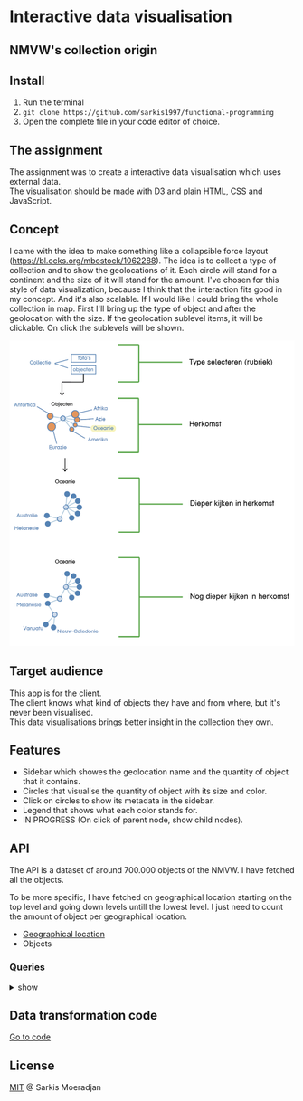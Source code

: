 # Interactive data visualisation

## NMVW's collection origin

## Install
1. Run the terminal
2. `git clone https://github.com/sarkis1997/functional-programming`
3. Open the complete file in your code editor of choice.

## The assignment
The assignment was to create a interactive data visualisation which uses external data. \
The visualisation should be made with D3 and plain HTML, CSS and JavaScript.
    
## Concept
I came with the idea to make something like a collapsible force layout (https://bl.ocks.org/mbostock/1062288). The idea is to collect a type of collection and to show the geolocations of it. Each circle will stand for a continent and the size of it will stand for the amount. I've chosen for this style of data visualization, because I think that the interaction fits good in my concept. And it's also scalable. If I would like I could bring the whole collection in map. First I'll bring up the type of object and after the geolocation with the size. If the geolocation sublevel items, it will be clickable. On click the sublevels will be shown.

<img src="https://github.com/sarkis1997/functional-programming/blob/master/src/assets/concept.png">

## Target audience
This app is for the client.\
The client knows what kind of objects they have and from where, but it's never been visualised.\
This data visualisations brings better insight in the collection they own.

## Features
* Sidebar which showes the geolocation name and the quantity of object that it contains.
* Circles that visualise the quantity of object with its size and color.
* Click on circles to show its metadata in the sidebar.
* Legend that shows what each color stands for.
* IN PROGRESS (On click of parent node, show child nodes).

## API
The API is a dataset of around 700.000 objects of the NMVW. 
I have fetched all the objects.

To be more specific, I have fetched on geographical location starting on the top level and going down levels untill the lowest level. I just need to count the amount of object per geographical location.

* [Geographical location](https://collectie.wereldculturen.nl/thesaurus/?query=search=purl=[termmaster2]&showtype=record#/query/662d3ba5-da86-4dd1-a76f-90863ec0a547)
* Objects

### Queries
<details>
  <summary>show</summary>
  
  ## Query for fetching the top geolocations and their object quantity
  `{URI}` is a variable which is used to pass in child notes URI and fetch its data.
  ```javascript
PREFIX rdf: <http://www.w3.org/1999/02/22-rdf-syntax-ns#>
PREFIX dc: <http://purl.org/dc/elements/1.1/>
PREFIX dct: <http://purl.org/dc/terms/>
PREFIX skos: <http://www.w3.org/2004/02/skos/core#>
PREFIX edm: <http://www.europeana.eu/schemas/edm/>
PREFIX foaf: <http://xmlns.com/foaf/0.1/>

SELECT ?herkomstSuper ?herkomstSuperLabel (COUNT(?cho) AS ?choCount) 
WHERE {
  <${URI}> skos:narrower ?herkomstSuper .
  ?herkomstSuper skos:prefLabel ?herkomstSuperLabel .

  ?herkomstSuper skos:narrower* ?herkomstSub .
  ?herkomstSub skos:prefLabel ?herkomstSubLabel .

  ?cho dct:spatial ?herkomstSub .
  
} GROUP BY ?herkomstSuper ?herkomstSuperLabel
`
  ```
  
</details>

## Data transformation code
[Go to code](https://github.com/sarkis1997/frontend-data/wiki/Transforming-data)

## License
<a href="https://github.com/sarkis1997/frontend-data/blob/master/LICENSE">MIT</a> @ Sarkis Moeradjan
